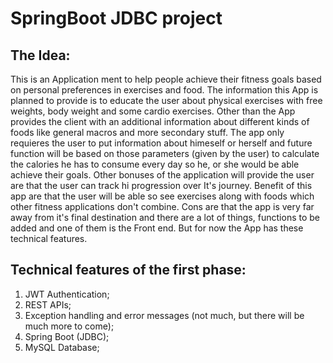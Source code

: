 # SpringBoot JDBC project

## The Idea:
This is an Application ment to help people achieve their fitness goals based on personal preferences
in exercises and food. The information this App is planned to provide is to educate the user about 
physical exercises with free weights, body weight and some cardio exercises. Other than the App
provides the client with an additional information about different kinds of foods like general macros
and more secondary stuff. The app only requieres the user to put information about himeself or herself
and future function will be based on those parameters (given by the user) to calculate the calories he
has to consume every day so he, or she would be able achieve their goals. Other bonuses of the application
will provide the user are that the user can track hi progression over It's journey. Benefit of this app are
that the user will be able so see exercises along with foods which other fitness applications don't combine.
Cons are that the app is very far away from it's final destination and there are a lot of things, functions
to be added and one of them is the Front end. But for now the App has these technical features.

## Technical features of the first phase:

1) JWT Authentication;
2) REST APIs;
3) Exception handling and error messages (not much, but there will be much more to come);
4) Spring Boot (JDBC);
5) MySQL Database;
